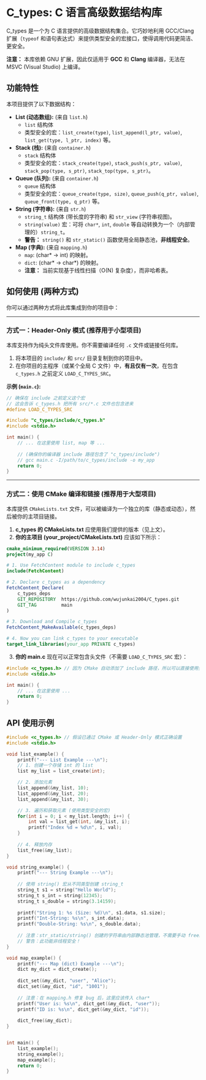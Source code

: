 # C_types: C 语言高级数据结构库

C_types 是一个为 C 语言提供的高级数据结构集合。它巧妙地利用 GCC/Clang 扩展（`typeof` 和语句表达式）来提供类型安全的宏接口，使得调用代码更简洁、更安全。

**注意：** 本库依赖 GNU 扩展，因此仅适用于 **GCC** 和 **Clang** 编译器，无法在 MSVC (Visual Studio) 上编译。

## 功能特性

本项目提供了以下数据结构：

* **List (动态数组):** (来自 `list.h`)
    * `list` 结构体
    * 类型安全的宏：`list_create(type)`, `list_append(l_ptr, value)`, `list_get(type, l_ptr, index)` 等。
* **Stack (栈):** (来自 `container.h`)
    * `stack` 结构体
    * 类型安全的宏：`stack_create(type)`, `stack_push(s_ptr, value)`, `stack_pop(type, s_ptr)`, `stack_top(type, s_ptr)`。
* **Queue (队列):** (来自 `container.h`)
    * `queue` 结构体
    * 类型安全的宏：`queue_create(type, size)`, `queue_push(q_ptr, value)`, `queue_front(type, q_ptr)` 等。
* **String (字符串):** (来自 `str.h`)
    * `string_t` 结构体 (带长度的字符串) 和 `str_view` (字符串视图)。
    * `string(value)` 宏：可将 `char*`, `int`, `double` 等自动转换为一个（内部管理的）`string_t`。
    * **警告：** `string()` 和 `str_static()` 函数使用全局静态池，**非线程安全**。
* **Map (字典):** (来自 `mapping.h`)
    * `map`: (char* -> int) 的映射。
    * `dict`: (char* -> char*) 的映射。
    * **注意：** 当前实现基于线性扫描（O(N) 复杂度），而非哈希表。

## 如何使用 (两种方式)

你可以通过两种方式将此库集成到你的项目中：

---

### 方式一：Header-Only 模式 (推荐用于小型项目)

本库支持作为纯头文件库使用。你不需要编译任何 `.c` 文件或链接任何库。

1.  将本项目的 `include/` 和 `src/` 目录复制到你的项目中。
2.  在你项目的主程序（或某个全局 C 文件）中，**有且仅有一次**，在包含 `c_types.h` 之前定义 `LOAD_C_TYPES_SRC`。

**示例 (`main.c`):**

```c
// 确保在 include 之前定义这个宏
// 这会告诉 c_types.h 把所有 src/*.c 文件也包含进来
#define LOAD_C_TYPES_SRC 

#include "c_types/include/c_types.h"
#include <stdio.h>

int main() {
    // ... 在这里使用 list, map 等 ...
    
    // (确保你的编译器 include 路径包含了 "c_types/include")
    // gcc main.c -I/path/to/c_types/include -o my_app
    return 0;
}
```

-----

### 方式二：使用 CMake 编译和链接 (推荐用于大型项目)

本库提供 `CMakeLists.txt` 文件，可以被编译为一个独立的库（静态或动态），然后被你的主项目链接。


1.  **c\_types 的 CMakeLists.txt** 应使用我们提供的版本（见上文）。
2.  **你的主项目 (your\_project/CMakeLists.txt)** 应该如下所示：

```cmake
cmake_minimum_required(VERSION 3.14)
project(my_app C)

# 1. Use FetchContent module to include c_types
include(FetchContent)

# 2. Declare c_types as a dependency
FetchContent_Declare(
    c_types_deps
    GIT_REPOSITORY  https://github.com/wujunkai2004/C_types.git
    GIT_TAG         main
)

# 3. Download and Compile c_types
FetchContent_MakeAvailable(c_types_deps)

# 4. Now you can link c_types to your executable
target_link_libraries(your_app PRIVATE c_types)
```

3.  **你的 main.c** 现在可以正常包含头文件（不需要 `LOAD_C_TYPES_SRC` 宏）：

<!-- end list -->

```c
#include <c_types.h> // 因为 CMake 自动添加了 include 路径，所以可以直接使用尖括号
#include <stdio.h>

int main() {
    // ... 在这里使用 ...
    return 0;
}
```

## API 使用示例

```c
#include <c_types.h> // 假设已通过 CMake 或 Header-Only 模式正确设置
#include <stdio.h>

void list_example() {
    printf("--- List Example ---\n");
    // 1. 创建一个存储 int 的 list
    list my_list = list_create(int);

    // 2. 添加元素
    list_append(&my_list, 10);
    list_append(&my_list, 20);
    list_append(&my_list, 30);

    // 3. 遍历和获取元素 (使用类型安全的宏)
    for(int i = 0; i < my_list.length; i++) {
        int val = list_get(int, &my_list, i);
        printf("Index %d = %d\n", i, val);
    }
    
    // 4. 释放内存
    list_free(&my_list);
}

void string_example() {
    printf("--- String Example ---\n");
    
    // 使用 string() 宏从不同类型创建 string_t
    string_t s1 = string("Hello World");
    string_t s_int = string(12345);
    string_t s_double = string(3.14159);
    
    printf("String 1: %s (Size: %d)\n", s1.data, s1.size);
    printf("Int-String: %s\n", s_int.data);
    printf("Double-String: %s\n", s_double.data);
    
    // 注意：str_static/string() 创建的字符串由内部静态池管理，不需要手动 free。
    // 警告：此功能非线程安全！
}

void map_example() {
    printf("--- Map (dict) Example ---\n");
    dict my_dict = dict_create();
    
    dict_set(&my_dict, "user", "Alice");
    dict_set(&my_dict, "id", "1001");
    
    // 注意：在 mapping.h 修复 bug 后，这里应该传入 char*
    printf("User is: %s\n", dict_get(&my_dict, "user"));
    printf("ID is: %s\n", dict_get(&my_dict, "id"));
    
    dict_free(&my_dict);
}


int main() {
    list_example();
    string_example();
    map_example();
    return 0;
}
```

```
```